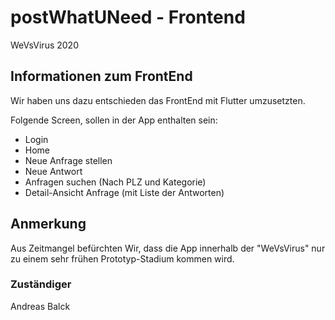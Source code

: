 # postWhatUNeed - Frontend

WeVsVirus 2020

## Informationen zum FrontEnd

Wir haben uns dazu entschieden das FrontEnd mit Flutter umzusetzten.

Folgende Screen, sollen in der App enthalten sein:

- Login
- Home
- Neue Anfrage stellen
- Neue Antwort
- Anfragen suchen (Nach PLZ und Kategorie)
- Detail-Ansicht Anfrage (mit Liste der Antworten)

## Anmerkung

Aus Zeitmangel befürchten Wir, dass die App innerhalb der "WeVsVirus" nur zu 
einem sehr frühen Prototyp-Stadium kommen wird.


### Zuständiger

Andreas Balck
